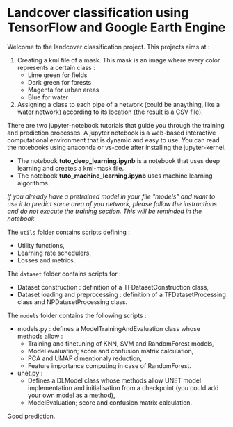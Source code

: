 # **Landcover classification using TensorFlow and Google Earth Engine** #
Welcome to the landcover classification project.
This projects aims at : 
1. Creating a kml file of a mask. This mask is an image where every color represents a certain class :
	- Lime green for fields
	- Dark green for forests
	- Magenta for urban areas
	- Blue for water
2. Assigning a class to each pipe of a network (could be anaything, like a water network) according to its location (the result is a CSV file).

There are two jupyter-notebook tutorials that guide you through the training and prediction processes. 
A jupyter notebook is a web-based interactive computational environment that is dynamic and easy to use. 
You can read the notebooks using anaconda or vs-code after installing the jupyter-kernel.

- The notebook **tuto_deep_learning.ipynb** is a notebook that uses deep learning and creates a kml-mask file.
- The notebook **tuto_machine_learning.ipynb** uses machine learning algorithms. 

*If you already have a pretrained model in your file "models" and want to use it to predict some area of you network, please follow the instructions and do not execute the training section. This will be reminded in the notebook.*

The `utils` folder contains scripts defining :
- Utility functions,
- Learning rate schedulers,
- Losses and metrics.

The `dataset` folder contains scripts for :
- Dataset construction : definition of a TFDatasetConstruction class,
- Dataset loading and preprocessing : definition of a TFDatasetProcessing class and NPDatasetProcessing class.

The `models` folder contains the following scripts :
- models.py : defines a ModelTrainingAndEvaluation class whose methods allow :
	- Training and finetuning of KNN, SVM and RandomForest models,
	- Model evaluation; score and confusion matrix calculation,
	- PCA and UMAP dimentionaly reduction,
	- Feature importance computing in case of RandomForest.
- unet.py : 
	- Defines a DLModel class whose methods allow UNET model implementation and initialisation from a checkpoint (you could add your own model as a method),
	- ModelEvaluation; score and confusion matrix calculation.

Good prediction.
